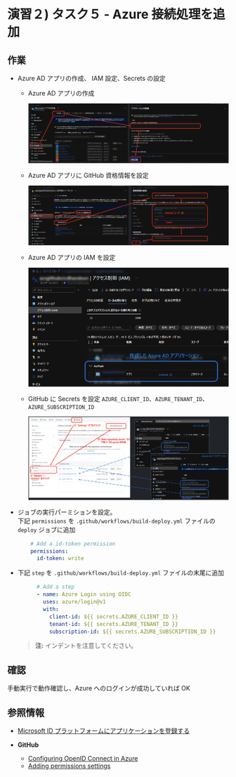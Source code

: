 # 演習２)  タスク５ - Azure 接続処理を追加

## 作業
- Azure AD アプリの作成、 IAM 設定、Secrets の設定
  - Azure AD アプリの作成

    ![Handson architecture](../images/P2-05-01.png)
  
  - Azure AD アプリに GitHub 資格情報を設定
  
    ![Handson architecture](../images/P2-05-03.png)
  
  - Azure AD アプリの IAM を設定  
  
    ![Handson architecture](../images/P2-05-02.png)

  - GitHub に Secrets を設定 `AZURE_CLIENT_ID`、`AZURE_TENANT_ID`、`AZURE_SUBSCRIPTION_ID`
  
    ![Handson architecture](../images/P2-05-04.png)

- ジョブの実行パーミションを設定。  
  下記 `permissions` を `.github/workflows/build-deploy.yml` ファイルの `deploy` ジョブに追加
  ```yaml
      # Add a id-token permission
      permissions:
        id-token: write
  ```
  
- 下記 `step` を `.github/workflows/build-deploy.yml` ファイルの末尾に追加
  ```yaml
        # Add a step
        - name: Azure Login using OIDC
          uses: azure/login@v1
          with:
            client-id: ${{ secrets.AZURE_CLIENT_ID }}
            tenant-id: ${{ secrets.AZURE_TENANT_ID }}
            subscription-id: ${{ secrets.AZURE_SUBSCRIPTION_ID }}
  ```
  > **注:** インデントを注意してください。

## 確認
手動実行で動作確認し、Azure へのログインが成功していれば OK



## 参照情報

- <a href="https://docs.microsoft.com/ja-jp/azure/active-directory/develop/quickstart-register-app" target="_blank">Microsoft ID プラットフォームにアプリケーションを登録する</a>

- **GitHub**

    - <a href="https://docs.github.com/en/actions/deployment/security-hardening-your-deployments/configuring-openid-connect-in-azure" target="_blank">Configuring OpenID Connect in Azure</a>
    - <a href="https://docs.github.com/ja/actions/deployment/security-hardening-your-deployments/configuring-openid-connect-in-amazon-web-services#adding-permissions-settings" target="_blank">Adding permissions settings</a>
